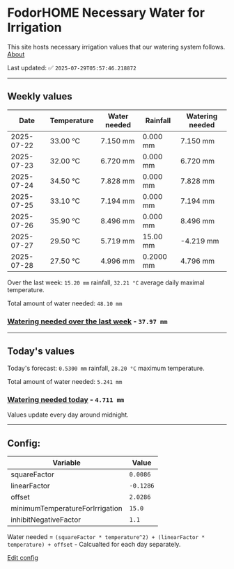 # FodorHOME Necessary Water for Irrigation

This site hosts necessary irrigation values that our watering system follows. [About](https://github.com/redyau/irrigation)

Last updated: ✅ `2025-07-29T05:57:46.218872`

---

## Weekly values

| Date | Temperature | Water needed | Rainfall | Watering needed |
|-----|-----|-----|-----|-----|
| 2025-07-22 | 33.00 °C | 7.150 mm | 0.000 mm | 7.150 mm |
| 2025-07-23 | 32.00 °C | 6.720 mm | 0.000 mm | 6.720 mm |
| 2025-07-24 | 34.50 °C | 7.828 mm | 0.000 mm | 7.828 mm |
| 2025-07-25 | 33.10 °C | 7.194 mm | 0.000 mm | 7.194 mm |
| 2025-07-26 | 35.90 °C | 8.496 mm | 0.000 mm | 8.496 mm |
| 2025-07-27 | 29.50 °C | 5.719 mm | 15.00 mm | -4.219 mm |
| 2025-07-28 | 27.50 °C | 4.996 mm | 0.2000 mm | 4.796 mm |


Over the last week: `15.20 mm` rainfall, `32.21 °C` average daily maximal temperature.

Total amount of water needed: `48.10 mm`

### [Watering needed over the last week](lastweek.txt) - `37.97 mm`

---

## Today's values

Today's forecast: `0.5300 mm` rainfall, `28.20 °C` maximum temperature.

Total amount of water needed: `5.241 mm`

### [Watering needed today](today.txt) - `4.711 mm`

Values update every day around midnight.

---

## Config:

| Variable | Value |
|-----|-----|
| squareFactor | `0.0086` |
| linearFactor | `-0.1286` |
| offset | `2.0286` |
| minimumTemperatureForIrrigation | `15.0` |
| inhibitNegativeFactor | `1.1` |

Water needed = `(squareFactor * temperature^2) + (linearFactor * temperature) + offset` - Calcualted for each day separately.

[Edit config](https://github.com/RedyAu/irrigation/edit/main/config.json)

